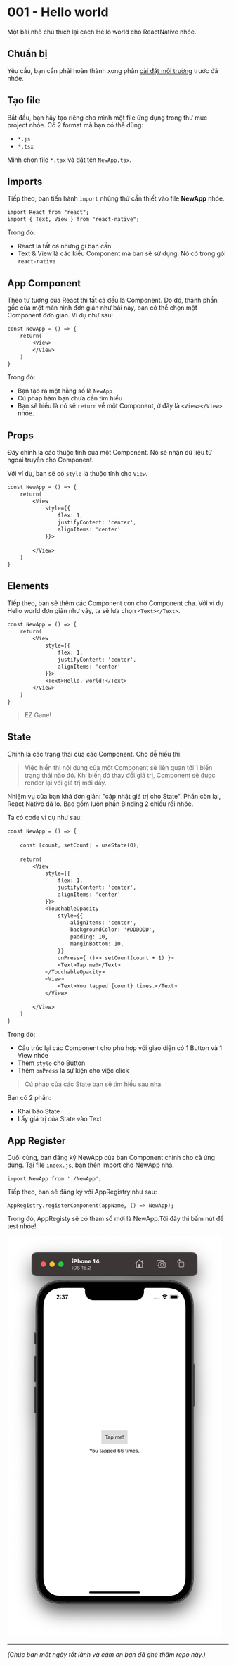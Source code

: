 # 001 - Hello world

Một bài nhỏ chú thích lại cách Hello world cho ReactNative nhóe.

## Chuẩn bị

Yêu cầu, bạn cần phải hoàn thành xong phần [cài đặt môi trường](./001_CaiDatMoiTruong.md) trước đã nhóe.

## Tạo file

Bắt đầu, bạn hãy tạo riêng cho mình một file ứng dụng trong thư mục project nhóe. Có 2 format mà bạn có thể dùng:

* `*.js`
* `*.tsx`

Mình chọn file `*.tsx` và đặt tên `NewApp.tsx`.

## Imports

Tiếp theo, bạn tiến hành `import` nhũng thứ cần thiết vào file **NewApp** nhóe.

```react
import React from "react";
import { Text, View } from "react-native";
```

Trong đó:

* React là tất cả những gì bạn cần.
* Text & View là các kiểu Component mà bạn sẽ sử dụng. Nó có trong gói `react-native`

## App Component

Theo tư tưởng của React thì tất cả đều là Component. Do đó, thành phần gốc của một màn hình đơn giản như bài này, bạn có thể chọn một Component đơn giản. Ví dụ như sau:

```react
const NewApp = () => {
    return(
        <View>
        </View>
    )
}
```

Trong đó:

* Bạn tạo ra một hằng số là `NewApp`
* Cú pháp hàm bạn chưa cần tìm hiểu
* Bạn sẽ hiểu là nó sẽ `return` về một Component, ở đây là `<View></View>` nhóe.

## Props

Đây chính là các thuộc tính của một Component. Nó sẽ nhận dữ liệu từ ngoài truyền cho Component.

Với ví dụ, bạn sẽ có `style` là thuộc tính cho `View`.

```react
const NewApp = () => {
    return(
        <View
            style={{
                flex: 1,
                justifyContent: 'center',
                alignItems: 'center'
            }}>
            
        </View>
    )
}
```

## Elements

Tiếp theo, bạn sẽ thêm các Component con cho Component cha. Với ví dụ Hello world đơn giản như vậy, ta sẽ lựa chọn `<Text></Text>`.

```react
const NewApp = () => {
    return(
        <View
            style={{
                flex: 1,
                justifyContent: 'center',
                alignItems: 'center'
            }}>
            <Text>Hello, world!</Text>
        </View>
    )
}
```

> EZ Gane!

## State

Chính là các trạng thái của các Component. Cho dễ hiểu thì:

> Việc hiển thị nội dung của một Component sẽ liên quan tới 1 biến trạng thái nào đó. Khi biến đó thay đổi giá trị, Component sẽ được render lại với giá trị mới đấy.

Nhiệm vụ của bạn khá đơn giản: "cập nhật giá trị cho State". Phần còn lại, React Native đã lo. Bao gồm luôn phần Binding 2 chiều rồi nhóe.

Ta có code ví dụ như sau:

```react
const NewApp = () => {

    const [count, setCount] = useState(0);

    return(
        <View
            style={{
                flex: 1,
                justifyContent: 'center',
                alignItems: 'center'
            }}>  
            <TouchableOpacity
                style={{
                    alignItems: 'center',
                    backgroundColor: '#DDDDDD',
                    padding: 10,
                    marginBottom: 10,
                }}
                onPress={ ()=> setCount(count + 1) }>
                <Text>Tap me!</Text>
            </TouchableOpacity>
            <View>
                <Text>You tapped {count} times.</Text>
            </View>

        </View>
    )
}
```

Trong đó:

* Cấu trúc lại các Component cho phù hợp với giao diện có 1 Button và 1 View nhóe
* Thêm `style` cho Button
* Thêm `onPress` là sự kiện cho việc click

> Cú pháp của các State bạn sẽ tìm hiểu sau nha.

Bạn có 2 phần:

* Khai báo State
* Lấy giá trị của State vào Text

## App Register

Cuối cùng, bạn đăng ký NewApp của bạn Component chính cho cả ứng dụng. Tại file `index.js`, bạn thên import cho NewApp nha.

```react
import NewApp from './NewApp';
```

Tiếp theo, bạn sẽ đăng ký với AppRegistry như sau:

```react
AppRegistry.registerComponent(appName, () => NewApp);
```

Trong đó, AppRegisty sẽ có tham số mới là NewApp.Tới đây thì bấm nút để test nhóe!

![007](../_img/007.png)

---

*(Chúc bạn một ngày tốt lành và cảm ơn bạn đã ghé thăm repo này.)*